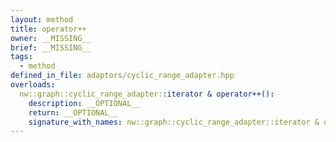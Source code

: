 ```yaml
---
layout: method
title: operator++
owner: __MISSING__
brief: __MISSING__
tags:
  - method
defined_in_file: adaptors/cyclic_range_adapter.hpp
overloads:
  nw::graph::cyclic_range_adapter::iterator & operator++():
    description: __OPTIONAL__
    return: __OPTIONAL__
    signature_with_names: nw::graph::cyclic_range_adapter::iterator & operator++()
---
```

